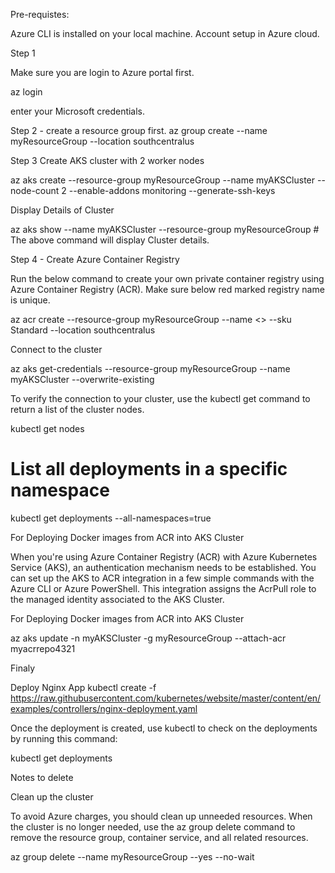 Pre-requistes:

Azure CLI is installed on your local machine.
Account setup in Azure cloud.


Step 1

Make sure you are login to Azure portal first.

az login

enter your Microsoft credentials.


Step 2 - create a resource group first.
az group create --name myResourceGroup --location southcentralus

Step 3 Create AKS cluster with 2 worker nodes

az aks create --resource-group myResourceGroup --name myAKSCluster --node-count 2 --enable-addons monitoring --generate-ssh-keys

Display Details of Cluster

az aks show --name myAKSCluster --resource-group myResourceGroup  # The above command will display Cluster details.


Step 4 - Create Azure Container Registry

Run the below command to create your own private container registry using Azure Container Registry (ACR). Make sure below red marked registry name is unique.

az acr create --resource-group myResourceGroup --name <<Addyourregistrtname>> --sku Standard --location southcentralus
  
  
Connect to the cluster

 az aks get-credentials --resource-group myResourceGroup --name myAKSCluster --overwrite-existing
  
  
  
To verify the connection to your cluster, use the kubectl get command to return a list of the cluster nodes.

kubectl get nodes
  
  # List all deployments in a specific namespace

kubectl get deployments --all-namespaces=true
  
  
  
  For Deploying Docker images from ACR into AKS Cluster 

When you're using Azure Container Registry (ACR) with Azure Kubernetes Service (AKS), an authentication mechanism needs to be established. 
You can set up the AKS to ACR integration in a few simple commands with the Azure CLI or Azure PowerShell. This integration assigns the AcrPull role to the managed identity associated to the AKS Cluster.

  For Deploying Docker images from ACR into AKS Cluster 

az aks update -n myAKSCluster -g myResourceGroup --attach-acr myacrrepo4321
  
  
  
  
  
  
  
  
  
  
  
  Finaly 
  
Deploy Nginx App
kubectl create -f https://raw.githubusercontent.com/kubernetes/website/master/content/en/examples/controllers/nginx-deployment.yaml
  
  
  Once the deployment is created, use kubectl to check on the deployments by running this command: 

kubectl get deployments
  
  
  
  
  
  
  Notes to delete
  
  Clean up the cluster

To avoid Azure charges, you should clean up unneeded resources. When the cluster is no longer needed, use the az group delete command to remove the resource group, container service, and all related resources. 

az group delete --name myResourceGroup --yes --no-wait
  
